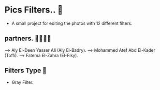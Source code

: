# Pics Filters.. 💫
- A small project for editing the photos with 12 different filters.
## partners. 👨‍💻👩‍💻
--> Aly El-Deen Yasser Ali (Aly El-Badry).
--> Mohammed Atef Abd El-Kader (Toffi).
--> Fatema El-Zahra (El-Fiky).
## Filters Type 🫧
- Gray Filter. 
